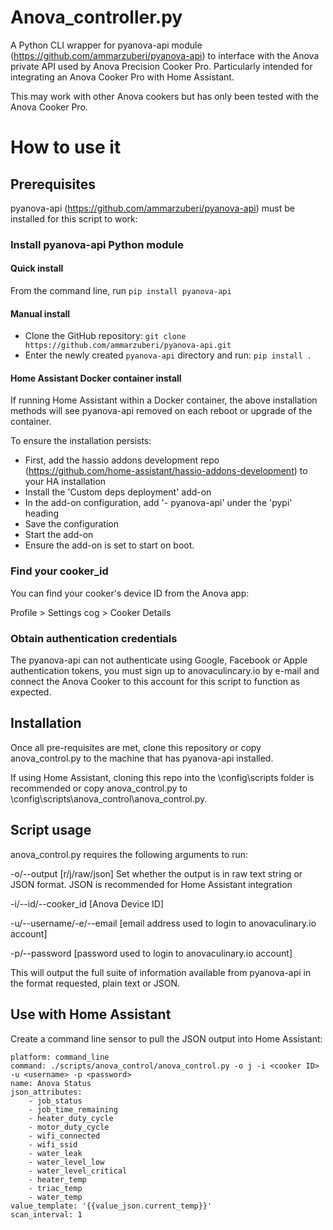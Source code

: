 # Anova_controller.py
A Python CLI wrapper for pyanova-api module (https://github.com/ammarzuberi/pyanova-api) to interface with the Anova private API used by Anova Precision Cooker Pro. Particularly intended for integrating an Anova Cooker Pro with Home Assistant.

This may work with other Anova cookers but has only been tested with the Anova Cooker Pro.

# How to use it

## Prerequisites
pyanova-api (https://github.com/ammarzuberi/pyanova-api) must be installed for this script to work:

### Install pyanova-api Python module

#### Quick install
From the command line, run
```pip install pyanova-api```

#### Manual install
- Clone the GitHub repository:
```git clone https://github.com/ammarzuberi/pyanova-api.git```
- Enter the newly created `pyanova-api` directory and run:
```pip install .```

#### Home Assistant Docker container install
If running Home Assistant within a Docker container, the above installation methods will see pyanova-api removed on each reboot or upgrade of the container.

To ensure the installation persists:

- First, add the hassio addons development repo (https://github.com/home-assistant/hassio-addons-development) to your HA installation
- Install the 'Custom deps deployment' add-on
- In the add-on configuration, add '- pyanova-api' under the 'pypi' heading
- Save the configuration
- Start the add-on
- Ensure the add-on is set to start on boot.

### Find your cooker_id
You can find your cooker's device ID from the Anova app:

Profile > Settings cog > Cooker Details

### Obtain authentication credentials
The pyanova-api can not authenticate using Google, Facebook or Apple authentication tokens, you must sign up to anovaculincary.io by e-mail and connect the Anova Cooker to this account for this script to function as expected.

## Installation
Once all pre-requisites are met, clone this repository or copy anova_control.py to the machine that has pyanova-api installed.

If using Home Assistant, cloning this repo into the \config\scripts folder is recommended or copy anova_control.py to  \config\scripts\anova_control\anova_control.py.

## Script usage
anova_control.py requires the following arguments to run:

-o/--output [r/j/raw/json] Set whether the output is in raw text string or JSON format. JSON is recommended for Home Assistant integration

-i/--id/--cooker_id [Anova Device ID] 

-u/--username/-e/--email [email address used to login to anovaculinary.io account]

-p/--password [password used to login to anovaculinary.io account]

This will output the full suite of information available from pyanova-api in the format requested, plain text or JSON.

## Use with Home Assistant
Create a command line sensor to pull the JSON output into Home Assistant:
```
platform: command_line
command: ./scripts/anova_control/anova_control.py -o j -i <cooker ID> -u <username> -p <password>
name: Anova Status
json_attributes:
    - job_status
    - job_time_remaining
    - heater_duty_cycle
    - motor_duty_cycle
    - wifi_connected
    - wifi_ssid
    - water_leak
    - water_level_low
    - water_level_critical
    - heater_temp
    - triac_temp
    - water_temp
value_template: '{{value_json.current_temp}}'
scan_interval: 1
```
